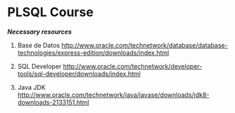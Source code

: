 # PLSQL Course 


***Necessary resources***

1. Base de Datos
http://www.oracle.com/technetwork/database/database-technologies/express-edition/downloads/index.html

2. SQL Developer
http://www.oracle.com/technetwork/developer-tools/sql-developer/downloads/index.html

3. Java JDK
http://www.oracle.com/technetwork/java/javase/downloads/jdk8-downloads-2133151.html